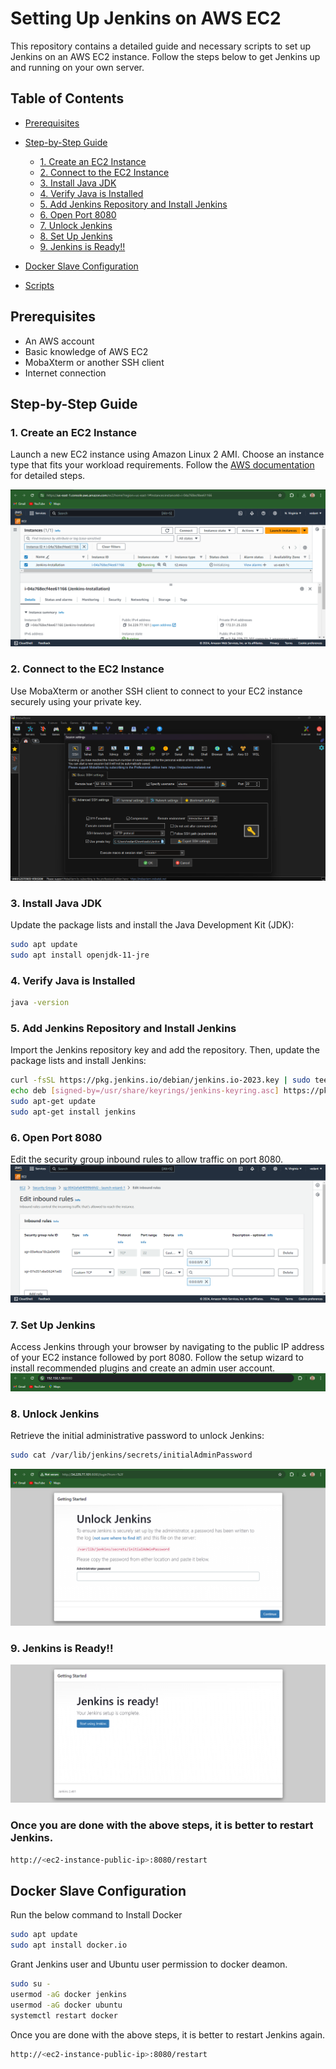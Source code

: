 # Setting Up Jenkins on AWS EC2

This repository contains a detailed guide and necessary scripts to set up Jenkins on an AWS EC2 instance. Follow the steps below to get Jenkins up and running on your own server.

## Table of Contents

- [Prerequisites](#prerequisites)
- [Step-by-Step Guide](#step-by-step-guide)
  - [1. Create an EC2 Instance](#1-create-an-ec2-instance)
  - [2. Connect to the EC2 Instance](#2-connect-to-the-ec2-instance)
  - [3. Install Java JDK](#3-install-java-jdk)
  - [4. Verify Java is Installed](#4-Verify-Java-is-Installed)
  - [5. Add Jenkins Repository and Install Jenkins](#5-add-jenkins-repository-and-install-jenkins)
  - [6. Open Port 8080](#6-open-port-8080)
  - [7. Unlock Jenkins](#7-unlock-jenkins)
  - [8. Set Up Jenkins](#8-set-up-jenkins)
  - [9. Jenkins is Ready!!](#9-Jenkins-is-Ready!!)

- [Docker Slave Configuration](#Docker-Slave-Configuration)
- [Scripts](#scripts)

## Prerequisites

- An AWS account
- Basic knowledge of AWS EC2
- MobaXterm or another SSH client
- Internet connection

## Step-by-Step Guide

### 1. Create an EC2 Instance

Launch a new EC2 instance using Amazon Linux 2 AMI. Choose an instance type that fits your workload requirements. Follow the [AWS documentation](https://docs.aws.amazon.com/AWSEC2/latest/UserGuide/EC2_GetStarted.html) for detailed steps.

![EC2 Instance Creation](images/1.png)



### 2. Connect to the EC2 Instance

Use MobaXterm or another SSH client to connect to your EC2 instance securely using your private key.

![MobaXterm Connection](images/mobaxtream.png)



### 3. Install Java JDK

Update the package lists and install the Java Development Kit (JDK):

```bash
sudo apt update
sudo apt install openjdk-11-jre
```

### 4. Verify Java is Installed

```bash
java -version
```

### 5. Add Jenkins Repository and Install Jenkins

Import the Jenkins repository key and add the repository. Then, update the package lists and install Jenkins:

```bash
curl -fsSL https://pkg.jenkins.io/debian/jenkins.io-2023.key | sudo tee /usr/share/keyrings/jenkins-keyring.asc > /dev/null
echo deb [signed-by=/usr/share/keyrings/jenkins-keyring.asc] https://pkg.jenkins.io/debian binary/ | sudo tee /etc/apt/sources.list.d/jenkins.list > /dev/null
sudo apt-get update
sudo apt-get install jenkins
```


### 6. Open Port 8080
Edit the security group inbound rules to allow traffic on port 8080.
![Edit Inbound Rules](images/4.png)


### 7. Set Up Jenkins
Access Jenkins through your browser by navigating to the public IP address of your EC2 instance followed by port 8080. Follow the setup wizard to install recommended plugins and create an admin user account.
![Edit Inbound Rules](images/ip.png)


### 8. Unlock Jenkins
Retrieve the initial administrative password to unlock Jenkins:
```bash
sudo cat /var/lib/jenkins/secrets/initialAdminPassword
```
![Edit Inbound Rules](images/5.png)

### 9. Jenkins is Ready!!
![Edit Inbound Rules](images/Jenkins.png)


### Once you are done with the above steps, it is better to restart Jenkins.
```bash
http://<ec2-instance-public-ip>:8080/restart
```
## Docker Slave Configuration
Run the below command to Install Docker
```bash
sudo apt update
sudo apt install docker.io
```
Grant Jenkins user and Ubuntu user permission to docker deamon.
```bash
sudo su - 
usermod -aG docker jenkins
usermod -aG docker ubuntu
systemctl restart docker
```
Once you are done with the above steps, it is better to restart Jenkins again.
```bash
http://<ec2-instance-public-ip>:8080/restart
```

